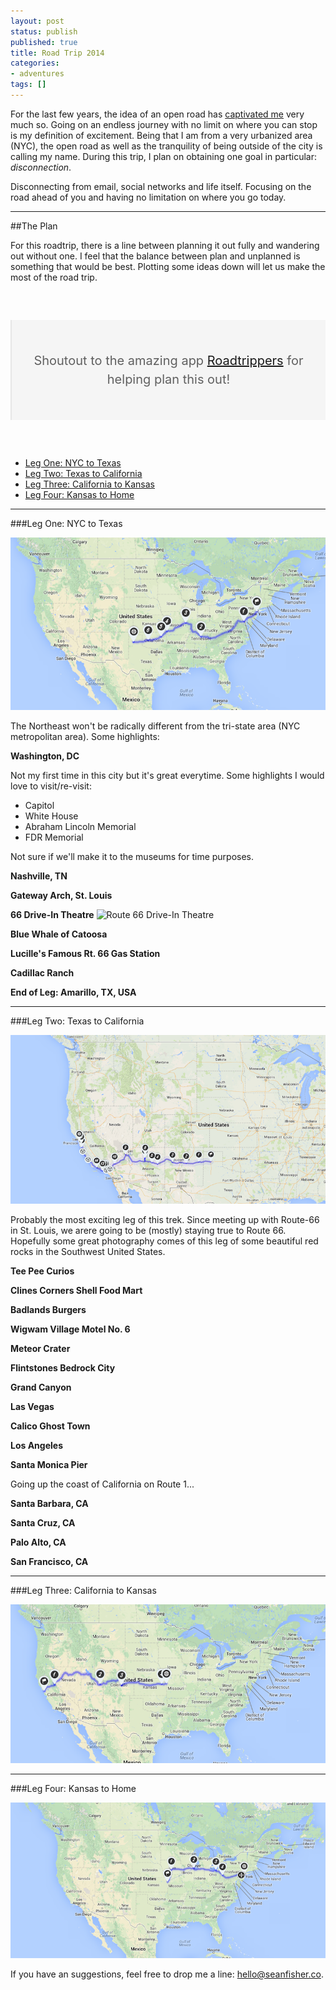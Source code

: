 ```yaml
---
layout: post
status: publish
published: true
title: Road Trip 2014
categories:
- adventures
tags: []
---
```


For the last few years, the idea of an open road has [captivated me](https://twitter.com/srtfisher/status/450630127228321792) very much so. Going on an endless journey with no limit on where you can stop is my definition of excitement. Being that I am from a very urbanized area (NYC), the open road as well as the tranquility of being outside of the city is calling my name. During this trip, I plan on obtaining one goal in particular: *disconnection*.

Disconnecting from email, social networks and life itself. Focusing on the road ahead of you and having no limitation on where you go today.

---

##The Plan

For this roadtrip, there is a line between planning it out fully and wandering out without one. I feel that the balance between plan and unplanned is something that would be best. Plotting some ideas down will let us make the most of the road trip.

<blockquote style="background: whitesmoke; padding: 30px 20px; margin: 60px 0; font-size: 20px; line-height: 1.5; font-weight: 400;">
  <p align="center">
    Shoutout to the amazing app <a href="https://roadtrippers.com/" target="_blank">Roadtrippers</a> for helping plan this out!
  </p>
</blockquote>

- [Leg One: NYC to Texas](#leg-one)
- [Leg Two: Texas to California](#leg-two)
- [Leg Three: California to Kansas](#leg-three)
- [Leg Four: Kansas to Home](#leg-four)

---

###<a name="leg-one"></a>Leg One: NYC to Texas

![NYC to Texas](/uploads/2014/road-trip/leg-one.png)

The Northeast won't be radically different from the tri-state area (NYC metropolitan area). Some highlights:

**Washington, DC**

Not my first time in this city but it's great everytime. Some highlights I would love to visit/re-visit:

- Capitol
- White House
- Abraham Lincoln Memorial
- FDR Memorial

Not sure if we'll make it to the museums for time purposes.

**Nashville, TN**

**Gateway Arch, St. Louis**

**66 Drive-In Theatre**
![Route 66 Drive-In Theatre](https://res.cloudinary.com/roadtrippers/image/upload/c_fill,fl_progressive,h_350,w_925/v1386883343/66-drive-in-theatre-4f21b0db60a7f10001000022.jpg)

**Blue Whale of Catoosa**

**Lucille's Famous Rt. 66 Gas Station**

**Cadillac Ranch**

**End of Leg: Amarillo, TX, USA**

---

###<a name="leg-two"></a>Leg Two: Texas to California

![Texas to California](/uploads/2014/road-trip/leg-two.png)

Probably the most exciting leg of this trek. Since meeting up with Route-66 in St. Louis, we arere going to be (mostly) staying true to Route 66. Hopefully some great photography comes of this leg of some beautiful red rocks in the Southwest United States.

**Tee Pee Curios**

**Clines Corners Shell Food Mart**

**Badlands Burgers**

**Wigwam Village Motel No. 6**

**Meteor Crater**

**Flintstones Bedrock City**

**Grand Canyon**

**Las Vegas**

**Calico Ghost Town**

**Los Angeles**

**Santa Monica Pier**

Going up the coast of California on Route 1...

**Santa Barbara, CA**

**Santa Cruz, CA**

**Palo Alto, CA**

**San Francisco, CA**

---

###<a name="leg-three"></a>Leg Three: California to Kansas

![California to Kansas](/uploads/2014/road-trip/leg-three.png)

---

###<a name="leg-four"></a>Leg Four: Kansas to Home

![Kansas to Home](/uploads/2014/road-trip/leg-four.png)


If you have an suggestions, feel free to drop me a line: <hello@seanfisher.co>.
